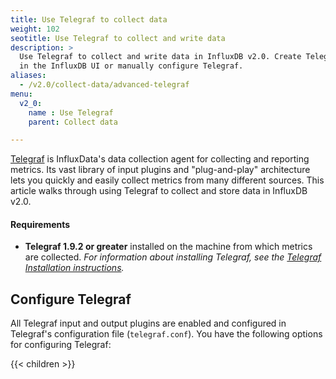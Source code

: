 ```yaml
---
title: Use Telegraf to collect data
weight: 102
seotitle: Use Telegraf to collect and write data
description: >
  Use Telegraf to collect and write data in InfluxDB v2.0. Create Telegraf configurations
  in the InfluxDB UI or manually configure Telegraf.
aliases:
  - /v2.0/collect-data/advanced-telegraf
menu:
  v2_0:
    name : Use Telegraf
    parent: Collect data

---
```


[Telegraf](https://www.influxdata.com/time-series-platform/telegraf/) is InfluxData's
data collection agent for collecting and reporting metrics.
Its vast library of input plugins and "plug-and-play" architecture lets you quickly
and easily collect metrics from many different sources.
This article walks through using Telegraf to collect and store data in InfluxDB v2.0.

#### Requirements
- **Telegraf 1.9.2 or greater** installed on the machine from which metrics are collected.
  _For information about installing Telegraf, see the
  [Telegraf Installation instructions](https://docs.influxdata.com/telegraf/latest/introduction/installation/)._

## Configure Telegraf
All Telegraf input and output plugins are enabled and configured in Telegraf's configuration file (`telegraf.conf`).
You have the following options for configuring Telegraf:

{{< children >}}
